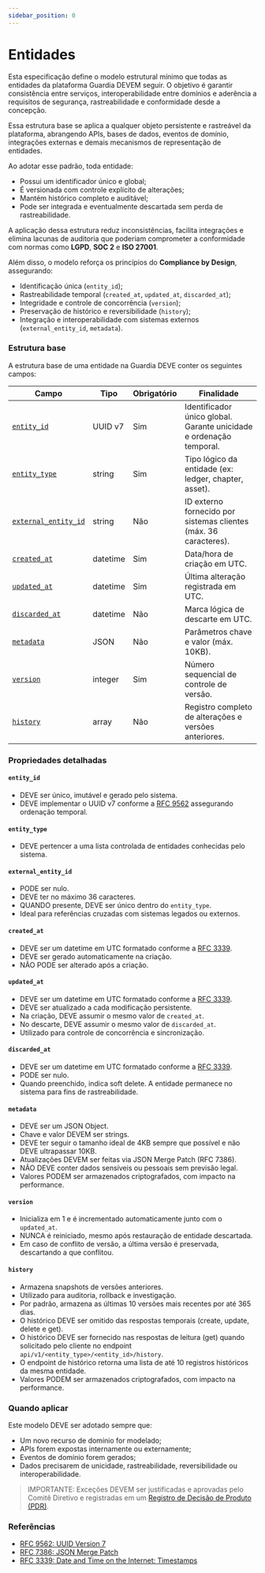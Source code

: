 ```yaml
---
sidebar_position: 0
---
```


# Entidades

Esta especificação define o modelo estrutural mínimo que todas as entidades da plataforma Guardia DEVEM seguir. O objetivo é garantir consistência entre serviços, interoperabilidade entre domínios e aderência a requisitos de segurança, rastreabilidade e conformidade desde a concepção.

Essa estrutura base se aplica a qualquer objeto persistente e rastreável da plataforma, abrangendo APIs, bases de dados, eventos de domínio, integrações externas e demais mecanismos de representação de entidades.

Ao adotar esse padrão, toda entidade:
- Possui um identificador único e global;
- É versionada com controle explícito de alterações;
- Mantém histórico completo e auditável;
- Pode ser integrada e eventualmente descartada sem perda de rastreabilidade.

A aplicação dessa estrutura reduz inconsistências, facilita integrações e elimina lacunas de auditoria que poderiam comprometer a conformidade com normas como **LGPD**, **SOC 2** e **ISO 27001**.

Além disso, o modelo reforça os princípios do **Compliance by Design**, assegurando:
- Identificação única (`entity_id`);
- Rastreabilidade temporal (`created_at`, `updated_at`, `discarded_at`);
- Integridade e controle de concorrência (`version`);
- Preservação de histórico e reversibilidade (`history`);
- Integração e interoperabilidade com sistemas externos (`external_entity_id`, `metadata`).

### Estrutura base

A estrutura base de uma entidade na Guardia DEVE conter os seguintes campos:

| Campo                | Tipo         | Obrigatório | Finalidade                                                                 |
|----------------------|--------------|-------------|---------------------------------------------------------------------------|
| [`entity_id`](#entity_id)          | UUID v7      | Sim         | Identificador único global. Garante unicidade e ordenação temporal.       |
| [`entity_type`](#entity_type)        | string       | Sim         | Tipo lógico da entidade (ex: ledger, chapter, asset).                      |
| [`external_entity_id`](#external_entity_id) | string       | Não         | ID externo fornecido por sistemas clientes (máx. 36 caracteres).          |
| [`created_at`](#created_at)         | datetime     | Sim         | Data/hora de criação em UTC.                                   |
| [`updated_at`](#updated_at)         | datetime     | Sim         | Última alteração registrada em UTC.                            |
| [`discarded_at`](#discarded_at)       | datetime     | Não         | Marca lógica de descarte em UTC.                               |
| [`metadata`](#metadata)           | JSON         | Não         | Parâmetros chave e valor (máx. 10KB).                                     |
| [`version`](#version)            | integer      | Sim         | Número sequencial de controle de versão.                                  |
| [`history`](#history)            | array        | Não         | Registro completo de alterações e versões anteriores.                     |

### Propriedades detalhadas

#### `entity_id`
- DEVE ser único, imutável e gerado pelo sistema.
- DEVE implementar o UUID v7 conforme a [RFC 9562](https://datatracker.ietf.org/doc/html/rfc9562#name-uuid-version-7) assegurando ordenação temporal.

#### `entity_type`
- DEVE pertencer a uma lista controlada de entidades conhecidas pelo sistema.

#### `external_entity_id`
- PODE ser nulo.
- DEVE ter no máximo 36 caracteres.
- QUANDO presente, DEVE ser único dentro do `entity_type`.
- Ideal para referências cruzadas com sistemas legados ou externos.

#### `created_at`
- DEVE ser um datetime em UTC formatado conforme a [RFC 3339](https://datatracker.ietf.org/doc/html/rfc3339).
- DEVE ser gerado automaticamente na criação.
- NÃO PODE ser alterado após a criação.

#### `updated_at`
- DEVE ser um datetime em UTC formatado conforme a [RFC 3339](https://datatracker.ietf.org/doc/html/rfc3339).
- DEVE ser atualizado a cada modificação persistente.
- Na criação, DEVE assumir o mesmo valor de `created_at`.
- No descarte, DEVE assumir o mesmo valor de `discarded_at`.
- Utilizado para controle de concorrência e sincronização.

#### `discarded_at`
- DEVE ser um datetime em UTC formatado conforme a [RFC 3339](https://datatracker.ietf.org/doc/html/rfc3339).
- PODE ser nulo.
- Quando preenchido, indica soft delete. A entidade permanece no sistema para fins de rastreabilidade.

#### `metadata`
- DEVE ser um JSON Object.
- Chave e valor DEVEM ser strings.
- DEVE ter seguir o tamanho ideal de 4KB sempre que possível e não DEVE ultrapassar 10KB.
- Atualizações DEVEM ser feitas via JSON Merge Patch (RFC 7386).
- NÃO DEVE conter dados sensíveis ou pessoais sem previsão legal.
- Valores PODEM ser armazenados criptografados, com impacto na performance.

#### `version`
- Inicializa em 1 e é incrementado automaticamente junto com o `updated_at`.
- NUNCA é reiniciado, mesmo após restauração de entidade descartada.
- Em caso de conflito de versão, a última versão é preservada, descartando a que conflitou.

#### `history`
- Armazena snapshots de versões anteriores.
- Utilizado para auditoria, rollback e investigação.
- Por padrão, armazena as últimas 10 versões mais recentes por até 365 dias.
- O histórico DEVE ser omitido das respostas temporais (create, update, delete e get).
- O histórico DEVE ser fornecido nas respostas de leitura (get) quando solicitado pelo cliente no endpoint `api/v1/<entity_type>/<entity_id>/history`.
- O endpoint de histórico retorna uma lista de até 10 registros históricos da mesma entidade.
- Valores PODEM ser armazenados criptografados, com impacto na performance.

### Quando aplicar

Este modelo DEVE ser adotado sempre que:
- Um novo recurso de domínio for modelado;
- APIs forem expostas internamente ou externamente;
- Eventos de domínio forem gerados;
- Dados precisarem de unicidade, rastreabilidade, reversibilidade ou interoperabilidade.

> IMPORTANTE: Exceções DEVEM ser justificadas e aprovadas pelo Comitê Diretivo e registradas em um [Registro de Decisão de Produto (PDR)](../community/governance/index.md#registros-de-decisão-de-produto-pdr).

### Referências
- [RFC 9562: UUID Version 7](https://datatracker.ietf.org/doc/html/rfc9562)
- [RFC 7386: JSON Merge Patch](https://datatracker.ietf.org/doc/html/rfc7386)
- [RFC 3339: Date and Time on the Internet: Timestamps](https://datatracker.ietf.org/doc/html/rfc3339)
